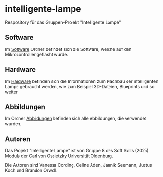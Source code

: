 # intelligente-lampe
Respository für das Gruppen-Projekt "Intelligente Lampe" 

## Software
Im [Software](https://github.com/Branchdon/intelligente-lampe/tree/main/software) Ordner befindet sich die Software, welche auf den Mikrocontroller geflasht wurde.

## Hardware
Im [Hardware](https://github.com/Branchdon/intelligente-lampe/tree/main/hardware) befinden sich die Informationen zum Nachbau der intelligenten Lampe gebraucht werden, wie zum Beispiel 3D-Dateien, Blueprints und so weiter.

## Abbildungen 
Im Ordner [Abbildungen](https://github.com/Branchdon/intelligente-lampe/tree/main/abbildungen) befinden sich alle Abbildungen, die verwendet wurden.

## Autoren
Das Projekt "Intelligente Lampe" ist von Gruppe 8 des Soft Skills (2025) Moduls der Carl von Ossietzky Universität Oldenburg.

Die Autoren sind Vanessa Cording, Celine Aden, Jannik Seemann, Justus Koch und Brandon Orwoll. 
